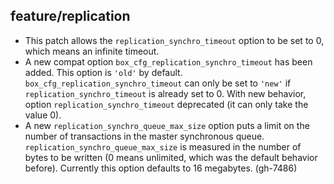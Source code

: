 ## feature/replication

* This patch allows the `replication_synchro_timeout` option to be set to 0,
  which means an infinite timeout.
* A new compat option `box_cfg_replication_synchro_timeout` has been added.
  This option is `'old'` by default. `box_cfg_replication_synchro_timeout` can
  only be set to `'new'` if `replication_synchro_timeout` is already set to 0.
  With new behavior, option `replication_synchro_timeout` deprecated (it can
  only take the value 0).
* A new `replication_synchro_queue_max_size` option puts a limit on the number
  of transactions in the master synchronous queue.
  `replication_synchro_queue_max_size` is measured in the number of bytes to be
  written (0 means unlimited, which was the default behavior before). Currently
  this option defaults to 16 megabytes.
  (gh-7486)
